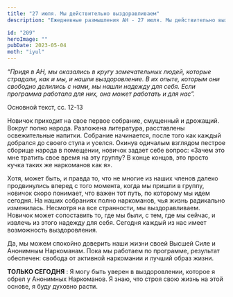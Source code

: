```yaml
---
title: "27 июля. Мы действительно выздоравливаем"
description: "Ежедневные размышления АН - 27 июля. Мы действительно выздоравливаем"

id: "209"
heroImage: ""
pubDate: 2023-05-04
moth: "iyul"
---
```


_“Придя в АН, мы оказались в кругу замечательных людей, которые страдали, как
и мы, и нашли выздоровление. В их опыте, которым они свободно делились с нами,
мы нашли надежду для себя. Если программа работала для них, она может работать
и для нас”._

Основной текст, сс. 12-13

Новичок приходит на свое первое собрание, смущенный и дрожащий. Вокруг полно
народа. Разложена литература, расставлены освежительные напитки. Собрание
начинается, после того как каждый добрался до своего стула и уселся. Окинув
одичалым взглядом пестрое сборище народа в помещении, новичок задает себе
вопрос: «Зачем это мне тратить свое время на эту группу? В конце концов, это
просто кучка таких же наркоманов как я».

Хотя, может быть, и правда то, что не многие из наших членов далеко
продвинулись вперед с того момента, когда мы пришли в группу, новичок скоро
понимает, что важен тот путь, по которому мы идем сегодня. На наших собраниях
полно наркоманов, чья жизнь радикально изменилась. Несмотря на все странности,
мы выздоравливаем. Новичок может сопоставить то, где мы были, с тем, где мы
сейчас, и извлечь из этого надежду для себя. Сегодня каждый из нас имеет
возможность выздоровления.

Да, мы можем спокойно доверить наши жизни своей Высшей Силе и Анонимным
Наркоманам. Пока мы работаем по программе, результат обеспечен: свобода от
активной наркомании и лучший образ жизни.

**ТОЛЬКО СЕГОДНЯ** : Я могу быть уверен в выздоровлении, которое я обрел у
Анонимных Наркоманов. Я знаю, что строя свою жизнь на этой основе, я буду
духовно расти.
